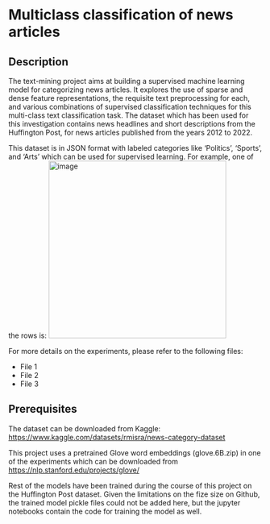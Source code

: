 # Multiclass classification of news articles

## Description

The text-mining project aims at building a supervised machine learning model for categorizing news articles. It explores the use of sparse and dense feature representations, the requisite text preprocessing for each, and various combinations of supervised classification techniques for this multi-class text classification task. The dataset
which has been used for this investigation contains news headlines and short descriptions from the Huffington Post, for news articles published from the years 2012 to 2022.

This dataset is in JSON format with labeled categories like ‘Politics’, ‘Sports’, and ‘Arts’ which can be used for supervised learning. For example, one of the rows is:
<img width="352" alt="image" src="https://github.com/ShrutiRavichandran/Multiclass-classification-of-news-articles/assets/47455312/0e62f098-f050-4463-a203-91b9d4dce3b9">


For more details on the experiments, please refer to the following files:
- File 1
- File 2
- File 3

## Prerequisites
The dataset can be downloaded from Kaggle: https://www.kaggle.com/datasets/rmisra/news-category-dataset

This project uses a pretrained Glove word embeddings (glove.6B.zip) in one of the experiments which can be downloaded from https://nlp.stanford.edu/projects/glove/ 

Rest of the models have been trained during the course of this project on the Huffington Post dataset. Given the limitations on the fize size on Github, the trained model pickle files could not be added here, but the jupyter notebooks contain the code for training the model as well.

